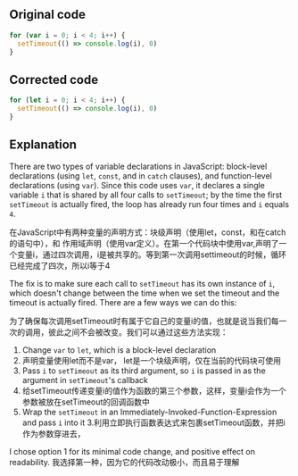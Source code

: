 ## Original code

```js
for (var i = 0; i < 4; i++) {
  setTimeout(() => console.log(i), 0)
}
```

## Corrected code

```js
for (let i = 0; i < 4; i++) {
  setTimeout(() => console.log(i), 0)
}
```

## Explanation

There are two types of variable declarations in JavaScript: block-level declarations (using `let`, `const`, and in `catch` clauses), and function-level declarations (using `var`). Since this code uses `var`, it declares a single variable `i` that is shared by all four calls to `setTimeout`; by the time the first `setTimeout` is actually fired, the loop has already run four times and `i` equals `4`.

在JavaScript中有两种变量的声明方式：块级声明（使用let，const，和在catch的语句中），和 作用域声明（使用var定义）。在第一个代码块中使用var,声明了一个变量i，通过四次调用，i是被共享的。等到第一次调用settimeout的时候，循环已经完成了四次，所以i等于4

The fix is to make sure each call to `setTimeout` has its own instance of `i`, which doesn't change between the time when we set the timeout and the timeout is actually fired. There are a few ways we can do this:

为了确保每次调用setTimeout时有属于它自己的变量i的值，也就是说当我们每一次的调用，彼此之间不会被改变。我们可以通过这些方法实现：

1. Change `var` to `let`, which is a block-level declaration
1. 声明变量使用let而不是var， let是一个块级声明，仅在当前的代码块可使用
2. Pass `i` to `setTimeout` as its third argument, so `i` is passed in as the argument in `setTimeout`'s callback
2. 给setTimeout传递变量i的值作为函数的第三个参数，这样，变量i会作为一个参数被放在setTimeout的回调函数中
3. Wrap the `setTimeout` in an Immediately-Invoked-Function-Expression and pass `i` into it
3.利用立即执行函数表达式来包裹setTimeout函数，并把i作为参数穿进去，

I chose option 1 for its minimal code change, and positive effect on readability.
我选择第一种，因为它的代码改动极小，而且易于理解
